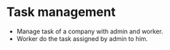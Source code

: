 # Task management
- Manage task of a company with admin and worker.
- Worker do the task assigned by admin to him.

